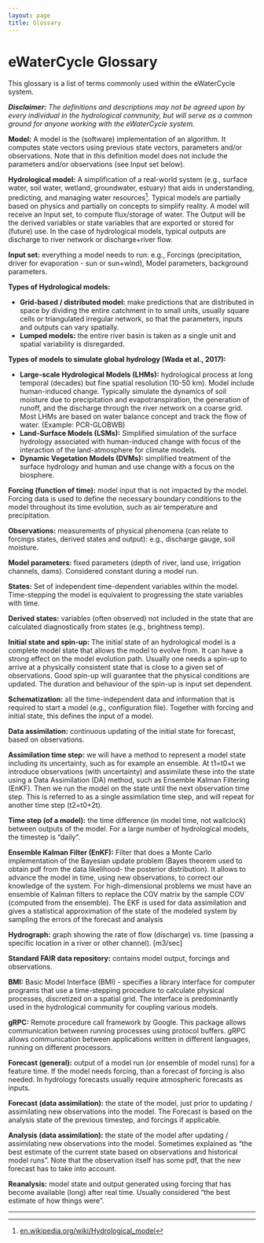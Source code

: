 ```yaml
---
layout: page
title: Glossary
---
```

# eWaterCycle Glossary

This glossary is a list of terms commonly used within the eWaterCycle system.

_**Disclaimer:** The definitions and descriptions may not be agreed upon by
every individual in the hydrological community, but will serve as a common
ground for anyone working with the eWaterCycle system._

**Model:** A model is the (software) implementation of an algorithm. It computes
state vectors using previous state vectors, parameters and/or observations. Note
that in this definition model does not include the parameters and/or
observations (see Input set below).

**Hydrological model:** A simplification of a real-world system (e.g., surface
water, soil water, wetland, groundwater, estuary) that aids in understanding,
predicting, and managing water resources[^1]. Typical models are
partially based on physics and partially on concepts to simplify reality. A
model will receive an Input set, to compute flux/storage of water. The Output
will be the derived variables or state variables that are exported or stored for
(future) use. In the case of hydrological models, typical outputs are discharge
to river network or discharge+river flow.

**Input set:** everything a model needs to run: e.g., Forcings (precipitation,
driver for evaporation - sun or sun+wind), Model parameters, background
parameters.

**Types of Hydrological models:**
 * **Grid-based / distributed model:** make predictions that are distributed in
   space by dividing the entire catchment in to small units, usually square
   cells or triangulated irregular network, so that the parameters, inputs and
   outputs can vary spatially.
 * **Lumped models:** the entire river basin is taken as a single unit and
   spatial variability is disregarded.

**Types of models to simulate global hydrology (Wada et al., 2017):**
  * **Large-scale Hydrological Models (LHMs):** hydrological process at long
    temporal (decades) but fine spatial resolution (10-50 km). Model include
    human-induced change. Typically simulate the dynamics of soil moisture due
    to precipitation and evapotranspiration, the generation of runoff, and the
    discharge  through the river network on a coarse grid. Most LHMs are based
    on water balance concept and track the flow of water. (Example: PCR-GLOBWB)
  * **Land-Surface Models (LSMs):** Simplified simulation of the surface
    hydrology associated with human-induced change with focus of the interaction
    of the land-atmosphere for climate models.
  * **Dynamic Vegetation Models (DVMs):** simplified treatment of the surface
    hydrology and human and use change with a focus on the biosphere.

**Forcing (function of time):** model input that is not impacted by the model.
Forcing data is used to define the necessary boundary conditions to the model
throughout its time evolution, such as air temperature and precipitation.

**Observations:** measurements of physical phenomena (can relate to forcings
states, derived states and output): e.g., discharge gauge, soil moisture.

**Model parameters:** fixed parameters (depth of river, land use, irrigation
channels, dams). Considered constant during a model run.

**States:** Set of independent time-dependent variables within the model.
Time-stepping the model is equivalent to progressing the state variables with
time.

**Derived states:** variables (often observed) not included in the state that
are calculated diagnostically from states (e.g., brightness temp).

**Initial state and spin-up:** The initial state of an hydrological model is a
complete model state that allows the model to evolve from. It can have a strong
effect on the model evolution path. Usually one needs a spin-up to arrive at a
physically consistent state that is close to a given set of observations. Good
spin-up will guarantee that the physical conditions are updated. The duration
and behaviour of the spin-up is input set dependent.

**Schematization:** all the time-independent data and information that is
required to start a model (e.g., configuration file). Together with forcing and
initial state, this defines the input of a model.

**Data assimilation:** continuous updating of the initial state for forecast,
based on observations.

**Assimilation time step:** we will have a method to represent a model state
including its uncertainty, such as for example an ensemble. At t1=t0+t we
introduce observations (with uncertainty) and assimilate these into the state
using a Data Assimilation (DA) method, such as Ensemble Kalman Filtering (EnKF).
Then we run the model on the state until the next observation time step. This is
referred to as a single assimilation time step, and will repeat for another time
step (t2=t0+2t).

**Time step (of a model):** the time difference (in model time, not wallclock)
between outputs of the model. For a large number of hydrological models, the
timestep is “daily”.

**Ensemble Kalman Filter (EnKF):** Filter that does a Monte Carlo implementation
of the Bayesian update problem (Bayes theorem used to obtain pdf from the data
likelihood- the posterior distribution). It allows to advance the model in time,
using new observations, to correct our knowledge of the system. For
high-dimensional problems we must have an ensemble of Kalman filters to replace
the COV matrix by the sample COV (computed from the ensemble). The EKF is used
for data assimilation and gives a statistical approximation of the state of the
modeled system by sampling the errors of the forecast and analysis

**Hydrograph:** graph showing the rate of flow (discharge) vs. time (passing a
specific location in a river or other channel). [m3/sec]

**Standard FAIR data repository:** contains model output, forcings and
observations.

**BMI:** Basic Model Interface (BMI) - specifies a library interface for
computer programs that use a time-stepping procedure to calculate physical
processes, discretized on a spatial grid. The interface is predominantly used in
the hydrological community for coupling various models.

**gRPC:** Remote procedure call framework by Google. This package allows
communication between running processes using protocol buffers. gRPC allows
communication between applications written in different languages, running on
different processors.

**Forecast (general):** output of a model run (or ensemble of model runs) for a
feature time. If the model needs forcing, than a forecast of forcing is also
needed. In hydrology forecasts usually require atmospheric forecasts as inputs.

**Forecast (data assimilation):** the state of the model, just prior to updating
/ assimilating new observations into the model. The Forecast is based on the
analysis state of the previous timestep, and forcings if applicable.

**Analysis (data assimilation):** the state of the model after updating /
assimilating new observations into the model. Sometimes explained as “the best
estimate of the current state based on observations and historical model runs”.
Note that the observation itself has some pdf, that the new forecast has to take
into account.

**Reanalysis:** model state and output generated using forcing that has become
available (long) after real time. Usually considered “the best estimate of how
things were”.

--------------------------------


[^1]: [en.wikipedia.org/wiki/Hydrological_model](https://en.wikipedia.org/wiki/Hydrological_model)